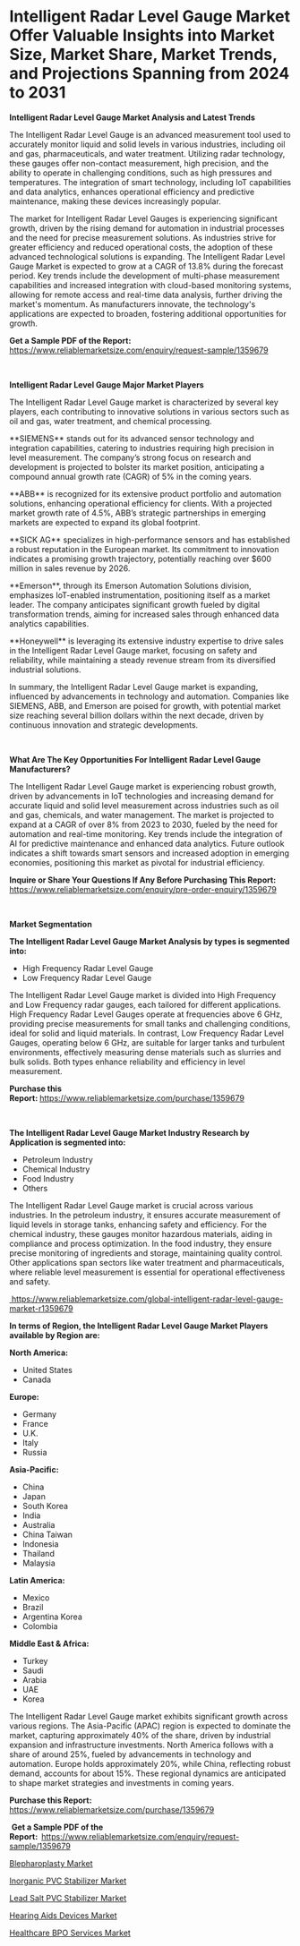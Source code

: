 <p><h1>Intelligent Radar Level Gauge Market Offer Valuable Insights into Market Size, Market Share, Market Trends, and Projections Spanning from 2024 to 2031</h1></p><p><strong>Intelligent Radar Level Gauge Market Analysis and Latest Trends</strong></p>
<p><p>The Intelligent Radar Level Gauge is an advanced measurement tool used to accurately monitor liquid and solid levels in various industries, including oil and gas, pharmaceuticals, and water treatment. Utilizing radar technology, these gauges offer non-contact measurement, high precision, and the ability to operate in challenging conditions, such as high pressures and temperatures. The integration of smart technology, including IoT capabilities and data analytics, enhances operational efficiency and predictive maintenance, making these devices increasingly popular.</p><p>The market for Intelligent Radar Level Gauges is experiencing significant growth, driven by the rising demand for automation in industrial processes and the need for precise measurement solutions. As industries strive for greater efficiency and reduced operational costs, the adoption of these advanced technological solutions is expanding. The Intelligent Radar Level Gauge Market is expected to grow at a CAGR of 13.8% during the forecast period. Key trends include the development of multi-phase measurement capabilities and increased integration with cloud-based monitoring systems, allowing for remote access and real-time data analysis, further driving the market's momentum. As manufacturers innovate, the technology's applications are expected to broaden, fostering additional opportunities for growth.</p></p>
<p><strong>Get a Sample PDF of the Report:&nbsp;</strong> <a href="https://www.reliablemarketsize.com/enquiry/request-sample/1359679">https://www.reliablemarketsize.com/enquiry/request-sample/1359679</a></p>
<p>&nbsp;</p>
<p><strong>Intelligent Radar Level Gauge Major Market Players</strong></p>
<p><p>The Intelligent Radar Level Gauge market is characterized by several key players, each contributing to innovative solutions in various sectors such as oil and gas, water treatment, and chemical processing. </p><p>**SIEMENS** stands out for its advanced sensor technology and integration capabilities, catering to industries requiring high precision in level measurement. The company’s strong focus on research and development is projected to bolster its market position, anticipating a compound annual growth rate (CAGR) of 5% in the coming years.</p><p>**ABB** is recognized for its extensive product portfolio and automation solutions, enhancing operational efficiency for clients. With a projected market growth rate of 4.5%, ABB’s strategic partnerships in emerging markets are expected to expand its global footprint.</p><p>**SICK AG** specializes in high-performance sensors and has established a robust reputation in the European market. Its commitment to innovation indicates a promising growth trajectory, potentially reaching over $600 million in sales revenue by 2026.</p><p>**Emerson**, through its Emerson Automation Solutions division, emphasizes IoT-enabled instrumentation, positioning itself as a market leader. The company anticipates significant growth fueled by digital transformation trends, aiming for increased sales through enhanced data analytics capabilities.</p><p>**Honeywell** is leveraging its extensive industry expertise to drive sales in the Intelligent Radar Level Gauge market, focusing on safety and reliability, while maintaining a steady revenue stream from its diversified industrial solutions.</p><p>In summary, the Intelligent Radar Level Gauge market is expanding, influenced by advancements in technology and automation. Companies like SIEMENS, ABB, and Emerson are poised for growth, with potential market size reaching several billion dollars within the next decade, driven by continuous innovation and strategic developments.</p></p>
<p>&nbsp;</p>
<p><strong>What Are The Key Opportunities For Intelligent Radar Level Gauge Manufacturers?</strong></p>
<p><p>The Intelligent Radar Level Gauge market is experiencing robust growth, driven by advancements in IoT technologies and increasing demand for accurate liquid and solid level measurement across industries such as oil and gas, chemicals, and water management. The market is projected to expand at a CAGR of over 8% from 2023 to 2030, fueled by the need for automation and real-time monitoring. Key trends include the integration of AI for predictive maintenance and enhanced data analytics. Future outlook indicates a shift towards smart sensors and increased adoption in emerging economies, positioning this market as pivotal for industrial efficiency.</p></p>
<p><strong>Inquire or Share Your Questions If Any Before Purchasing This Report:</strong> <a href="https://www.reliablemarketsize.com/enquiry/pre-order-enquiry/1359679">https://www.reliablemarketsize.com/enquiry/pre-order-enquiry/1359679</a></p>
<p>&nbsp;</p>
<p><strong>Market Segmentation</strong></p>
<p><strong>The Intelligent Radar Level Gauge Market Analysis by types is segmented into:</strong></p>
<p><ul><li>High Frequency Radar Level Gauge</li><li>Low Frequency Radar Level Gauge</li></ul></p>
<p><p>The Intelligent Radar Level Gauge market is divided into High Frequency and Low Frequency radar gauges, each tailored for different applications. High Frequency Radar Level Gauges operate at frequencies above 6 GHz, providing precise measurements for small tanks and challenging conditions, ideal for solid and liquid materials. In contrast, Low Frequency Radar Level Gauges, operating below 6 GHz, are suitable for larger tanks and turbulent environments, effectively measuring dense materials such as slurries and bulk solids. Both types enhance reliability and efficiency in level measurement.</p></p>
<p><strong>Purchase this Report:&nbsp;</strong><a href="https://www.reliablemarketsize.com/purchase/1359679">https://www.reliablemarketsize.com/purchase/1359679</a></p>
<p>&nbsp;</p>
<p><strong>The Intelligent Radar Level Gauge Market Industry Research by Application is segmented into:</strong></p>
<p><ul><li>Petroleum Industry</li><li>Chemical Industry</li><li>Food Industry</li><li>Others</li></ul></p>
<p><p>The Intelligent Radar Level Gauge market is crucial across various industries. In the petroleum industry, it ensures accurate measurement of liquid levels in storage tanks, enhancing safety and efficiency. For the chemical industry, these gauges monitor hazardous materials, aiding in compliance and process optimization. In the food industry, they ensure precise monitoring of ingredients and storage, maintaining quality control. Other applications span sectors like water treatment and pharmaceuticals, where reliable level measurement is essential for operational effectiveness and safety.</p></p>
<p><a href="https://www.reliablemarketsize.com/global-intelligent-radar-level-gauge-market-r1359679">&nbsp;https://www.reliablemarketsize.com/global-intelligent-radar-level-gauge-market-r1359679</a></p>
<p><strong>In terms of Region, the Intelligent Radar Level Gauge Market Players available by Region are:</strong></p>
<p>
    <p> <strong> North America: </strong>
        <ul>
            <li>United States</li>
            <li>Canada</li>
        </ul>
        </p> 
    <p> <strong> Europe: </strong>
        <ul>
            <li>Germany</li>
            <li>France</li>
            <li>U.K.</li>
            <li>Italy</li>
            <li>Russia</li>
        </ul>
        </p> 
    <p> <strong> Asia-Pacific: </strong>
        <ul>
            <li>China</li>
            <li>Japan</li>
            <li>South Korea</li>
            <li>India</li>
            <li>Australia</li>
            <li>China Taiwan</li>
            <li>Indonesia</li>
            <li>Thailand</li>
            <li>Malaysia</li>
        </ul>
        </p> 
    <p> <strong> Latin America: </strong>
        <ul>
            <li>Mexico</li>
            <li>Brazil</li>
            <li>Argentina Korea</li>
            <li>Colombia</li>
        </ul>
        </p> 
    <p> <strong> Middle East & Africa: </strong>
        <ul>
            <li>Turkey</li>
            <li>Saudi</li>
            <li>Arabia</li>
            <li>UAE</li>
            <li>Korea</li>
        </ul>
    </p>
    </p>
<p><p>The Intelligent Radar Level Gauge market exhibits significant growth across various regions. The Asia-Pacific (APAC) region is expected to dominate the market, capturing approximately 40% of the share, driven by industrial expansion and infrastructure investments. North America follows with a share of around 25%, fueled by advancements in technology and automation. Europe holds approximately 20%, while China, reflecting robust demand, accounts for about 15%. These regional dynamics are anticipated to shape market strategies and investments in coming years.</p></p>
<p><strong>Purchase this Report: </strong><a href="https://www.reliablemarketsize.com/purchase/1359679">https://www.reliablemarketsize.com/purchase/1359679</a></p>
<p>&nbsp;<strong>Get a Sample PDF of the Report:&nbsp;&nbsp;</strong><a href="https://www.reliablemarketsize.com/enquiry/request-sample/1359679">https://www.reliablemarketsize.com/enquiry/request-sample/1359679</a></p>
<p><strong></strong></p>
<p><p><a href="https://www.linkedin.com/pulse/global-blepharoplasty-industry-analysis-share-growth-trends-forecast-s3tme?trackingId=2YruittbTTuLhVMx9wCkbw%3D%3D">Blepharoplasty Market</a></p><p><a href="https://issuu.com/reportprime-2/docs/inorganic-pvc-stabilizer-market-siz_b10d3af26d8758">Inorganic PVC Stabilizer Market</a></p><p><a href="https://issuu.com/reportprime-2/docs/lead-salt-pvc-stabilizer-market-siz_66e6f06298323b">Lead Salt PVC Stabilizer Market</a></p><p><a href="https://www.linkedin.com/pulse/hearing-aids-devices-industry-insights-report-analyzing-market-cgqve?trackingId=iCRMoMGqTXSn10wb4fQFfg%3D%3D">Hearing Aids Devices Market</a></p><p><a href="https://www.linkedin.com/pulse/strategic-market-insights-navigating-global-healthcare-bpo-services-mjrce?trackingId=KbQL9tSJT0i9p0kLataoaw%3D%3D">Healthcare BPO Services Market</a></p></p>